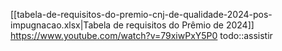 [[tabela-de-requisitos-do-premio-cnj-de-qualidade-2024-pos-impugnacao.xlsx|Tabela de requisitos do Prêmio de 2024]]
https://www.youtube.com/watch?v=79xiwPxY5P0
todo::assistir
